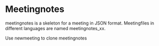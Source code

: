 # Meetingnotes
meetingnotes is a skeleton for a meeting in JSON format. Meetingfiles in different languages are
named meetingnotes_xx.

Use newmeeting to clone meetingnotes
